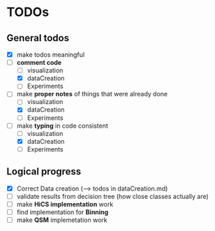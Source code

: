 # TODOs

## General todos

* [x] make todos meaningful
* [ ] __comment code__
  * [ ] visualization
  * [x] dataCreation
  * [ ] Experiments
* [ ] make __proper notes__ of things that were already done
  * [ ] visualization
  * [x] dataCreation
  * [ ] Experiments
* [ ] make __typing__ in code consistent
  * [ ] visualization
  * [x] dataCreation
  * [ ] Experiments

## Logical progress
* [x] Correct Data creation (--> todos in dataCreation.md)
* [ ] validate results from decision tree (how close classes actually are)
* [ ] make __HiCS implementation__ work
* [ ] find implementation for __Binning__
* [ ] make __QSM__ implemetation work
